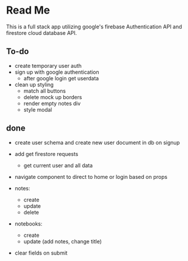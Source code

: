 # Read Me
This is a full stack app utilizing google's firebase Authentication API and firestore cloud database API.  

## To-do
- create temporary user auth
- sign up with google authentication
    - after google login get userdata
- clean up styling
    - match all buttons
    - delete mock up borders
    - render empty notes div
    - style modal


## done
- create user schema and create new user document in db on signup
- add get firestore requests
    - get current user and all data
- navigate component to direct to home or login based on props
- notes:
    - create
    - update
    - delete

- notebooks: 
    - create
    - update (add notes, change title)
    
- clear fields on submit